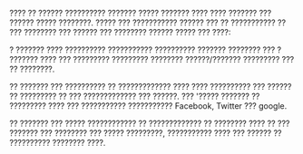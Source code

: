 ???? ?? ?????? ?????????? ??????? ????? ??????? ???? ???? ??????? ??? ?????? ????? ????????. ????? ??? ??????????? ?????? ??? ?? ??????????? ?? ??? ???????? ??? ?????? ??? ???????? ?????? ????? ??? ????:

? ??????? ???? ?????????? ??????????? ?????????? ??????? ???????? ??? ? ??????? ???? ??? ????????? ????????? ???????? ??????/??????? ????????? ??? ?? ????????.

?? ??????? ??? ?????????? ?? ????????????? ???? ???? ?????????? ??? ?????? ?? ????????? ?? ??? ????????????? ??? ??????. ??? '????? ??????? ?? ????????? ???? ??? ??????????? ??????????? Facebook, Twitter ??? google.

?? ??????? ??? ????? ???????????? ?? ????????????? ?? ???????? ???? ?? ??? ??????? ??? ???????? ??? ????? ?????????, ??????????? ???? ??? ?????? ?? ?????????? ???????? ????.

